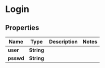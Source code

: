 # Login

## Properties
Name | Type | Description | Notes
------------ | ------------- | ------------- | -------------
**user** | **String** |  | 
**psswd** | **String** |  | 
